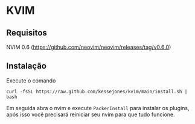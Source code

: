 # KVIM

## Requisitos
NVIM 0.6 (https://github.com/neovim/neovim/releases/tag/v0.6.0)

## Instalação
Execute o comando
```shell
curl -fsSL https://raw.github.com/kessejones/kvim/main/install.sh | bash
```
Em seguida abra o nvim e execute `PackerInstall` para instalar os plugins,
após isso você precisará reiniciar seu nvim para que tudo funcione.

